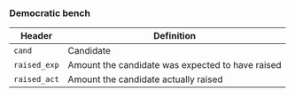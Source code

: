 ### Democratic bench

Header | Definition
---|---------
`cand` | Candidate
`raised_exp` | Amount the candidate was expected to have raised
`raised_act` | Amount the candidate actually raised